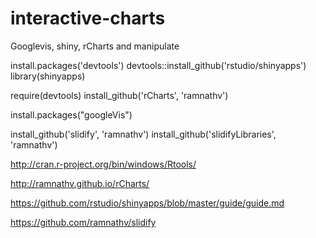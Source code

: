 interactive-charts
==================

Googlevis, shiny, rCharts and manipulate


install.packages('devtools')
devtools::install_github('rstudio/shinyapps')
library(shinyapps)

require(devtools)
install_github('rCharts', 'ramnathv')

install.packages("googleVis")

install_github('slidify', 'ramnathv')
install_github('slidifyLibraries', 'ramnathv')

http://cran.r-project.org/bin/windows/Rtools/

http://ramnathv.github.io/rCharts/

https://github.com/rstudio/shinyapps/blob/master/guide/guide.md

https://github.com/ramnathv/slidify